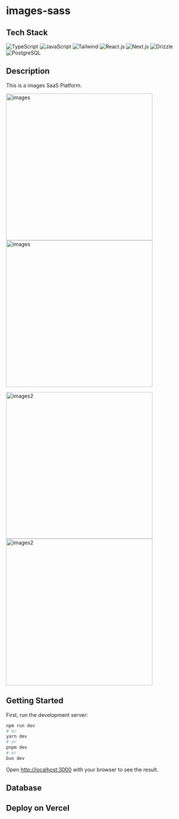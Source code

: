 # images-sass

## Tech Stack
![TypeScript](https://img.shields.io/badge/TypeScript-007ACC?style=for-the-badge&logo=typescript&logoColor=white)
![JavaScript](https://img.shields.io/badge/JavaScript-F7DF1E?style=for-the-badge&logo=javascript&logoColor=black)
![Tailwind](https://img.shields.io/badge/Tailwind-06B6D4?style=for-the-badge&logo=tailwindcss&logoColor=white)
![React.js](https://img.shields.io/badge/React-61DAFB?style=for-the-badge&logo=react&logoColor=black)
![Next.js](https://img.shields.io/badge/Next.js-white?style=for-the-badge&logo=next.js&logoColor=000000)
![Drizzle](https://img.shields.io/badge/Drizzle-C5F74F?style=for-the-badge&logo=drizzle&logoColor=black)
![PostgreSQL](https://img.shields.io/badge/PostgreSQL-316192?style=for-the-badge&logo=postgresql&logoColor=white)

<!-- ![Lemon Squeezy](https://img.shields.io/badge/lemonSqueezy.js-FFC233?style=for-the-badge&logo=lemonsqueezy&logoColor=black)
![Hono](https://img.shields.io/badge/Hono-E36002?style=for-the-badge&logo=hono&logoColor=white)
![Plaid](https://img.shields.io/badge/Plaid-green?style=for-the-badge&logo=plaid&logoColor=white) -->

<!-- ![Docker](https://img.shields.io/badge/Docker-2CA5E0?style=for-the-badge&logo=docker&logoColor=white)
![Git](https://img.shields.io/badge/Git-F05032?style=for-the-badge&logo=git&logoColor=white)
![CI/CD](https://img.shields.io/badge/CI/CD-007BFF?style=for-the-badge&logo=githubactions&logoColor=white) -->

## Description
This is a images SaaS Platform.

<img src="public/images.png" width="400" alt="images"><img src="public/images.jpg" width="400" alt="images">

<img src="public/images2.jpg" width="400" alt="images2"><img src="public/images2.jpg" width="400" alt="images2">

## Getting Started
First, run the development server:
```bash
npm run dev
# or
yarn dev
# or
pnpm dev
# or
bun dev
```

Open [http://localhost:3000](http://localhost:3000) with your browser to see the result.

## Database


## Deploy on Vercel